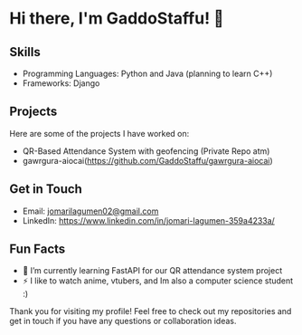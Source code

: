 # Hi there, I'm GaddoStaffu! 👋

## Skills
- Programming Languages: Python and Java (planning to learn C++)
- Frameworks: Django

## Projects
Here are some of the projects I have worked on:
- QR-Based Attendance System with geofencing (Private Repo atm)
- gawrgura-aiocai(https://github.com/GaddoStaffu/gawrgura-aiocai)

## Get in Touch
- Email: jomarilagumen02@gmail.com
- LinkedIn: https://www.linkedin.com/in/jomari-lagumen-359a4233a/

## Fun Facts
- 🌱 I’m currently learning FastAPI for our QR attendance system project
- ⚡ I like to watch anime, vtubers, and Im also a computer science student :)

Thank you for visiting my profile! Feel free to check out my repositories and get in touch if you have any questions or collaboration ideas.
